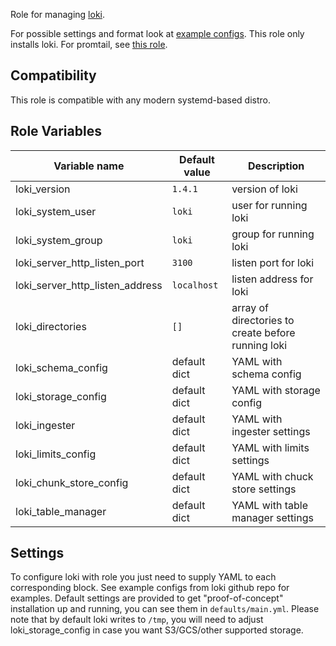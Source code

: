 Role for managing [loki](https://github.com/grafana/loki).

For possible settings and format look at [example configs](https://github.com/grafana/loki/blob/master/docs/configuration/examples.md).
This role only installs loki. For promtail, see [this role](https://github.com/patrickjahns/ansible-role-promtail).

## Compatibility
This role is compatible with any modern systemd-based distro.  

## Role Variables
| Variable name                   | Default value | Description                                        |
| ------------------------------- | ------------- | -------------------------------------------------- |
| loki_version                    | `1.4.1`       | version of loki                                    |
| loki_system_user                | `loki`        | user for running loki                              |
| loki_system_group               | `loki`        | group for running loki                             |
| loki_server_http_listen_port    | `3100`        | listen port for loki                               |
| loki_server_http_listen_address | `localhost`   | listen address for loki                            |
| loki_directories                | `[]`          | array of directories to create before running loki |
| loki_schema_config              | default dict  | YAML with schema config                            |
| loki_storage_config             | default dict  | YAML with storage config                           |
| loki_ingester                   | default dict  | YAML with ingester settings                        |
| loki_limits_config              | default dict  | YAML with limits settings                          |
| loki_chunk_store_config         | default dict  | YAML with chuck store settings                     |
| loki_table_manager              | default dict  | YAML with table manager settings                   |

## Settings
To configure loki with role you just need to supply YAML to each corresponding block. See example configs from loki github repo for examples.
Default settings are provided to get "proof-of-concept" installation up and running, you can see them in `defaults/main.yml`.
Please note that by default loki writes to `/tmp`, you will need to adjust loki_storage_config in case you want S3/GCS/other supported storage.
